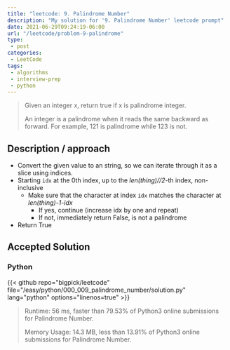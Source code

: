 ```yaml
---
title: "leetcode: 9. Palindrome Number"
description: "My solution for '9. Palindrome Number' leetcode prompt"
date: 2021-06-29T09:24:19-06:00
url: "/leetcode/problem-9-palindrome"
type:
 - post
categories:
 - LeetCode
tags:
 - algorithms
 - interview-prep
 - python
---
```


> Given an integer x, return true if x is palindrome integer.
>
> An integer is a palindrome when it reads the same backward as forward. For example, 121 is palindrome while 123 is not.

## Description / approach

* Convert the given value to an string, so we can iterate through it as a slice using indices.
* Starting `idx` at the 0th index, up to the _len(thing)//2_-th index, non-inclusive
  * Make sure that the character at index `idx` matches the character at _len(thing)-1-idx_
    * If yes, continue (increase idx by one and repeat)
    * If not, immediately return False, is not a palindrome
* Return True

## Accepted Solution

### Python
{{< github repo="bigpick/leetcode" file="/easy/python/000_009_palindrome_number/solution.py" lang="python" options="linenos=true" >}}

> Runtime: 56 ms, faster than 79.53% of Python3 online submissions for Palindrome Number.
>
> Memory Usage: 14.3 MB, less than 13.91% of Python3 online submissions for Palindrome Number.

